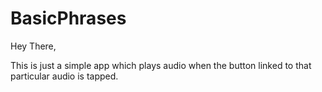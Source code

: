 # BasicPhrases

Hey There,

This is just a simple app which plays audio when the button linked to that particular audio is tapped.
